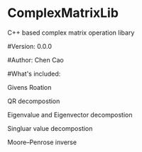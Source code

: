 # ComplexMatrixLib
C++ based complex matrix operation libary

#Version: 0.0.0

#Author: Chen Cao

#What's included:

Givens Roation

QR decompostion

Eigenvalue and Eigenvector decompostion

Singluar value decompostion

Moore–Penrose inverse

